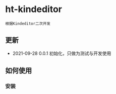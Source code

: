 # ht-kindeditor
```text
根据Kindeditor二次开发
```

## 更新
- 2021-09-28 0.0.1 初始化，只做为测试与开发使用

## 如何使用

### 安装
